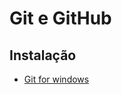# Git e GitHub

## Instalação

- [Git for windows](https://git-scm.com/)

<!--stackedit_data:
eyJoaXN0b3J5IjpbMjA4NTM2ODc4OV19
-->